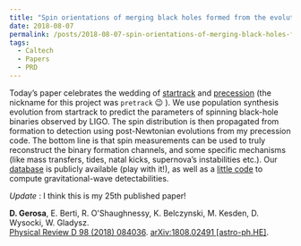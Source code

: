 ```yaml
---
title: "Spin orientations of merging black holes formed from the evolution of stellar binaries"
date: 2018-08-07
permalink: /posts/2018-08-07-spin-orientations-of-merging-black-holes-formed-from-the-evolution-of-stellar-binaries
tags:
  - Caltech
  - Papers
  - PRD
---
```


Today’s paper celebrates the wedding of [startrack](<https://www.syntheticuniverse.org/>) and [precession](https://github.com/dgerosa/precession) (the nickname for this project was `pretrack` 😉 ). We use population synthesis evolution from startrack to predict the parameters of spinning black-hole binaries observed by LIGO. The spin distribution is then propagated from formation to detection using post-Newtonian evolutions from my precession code. The bottom line is that spin measurements can be used to truly reconstruct the binary formation channels, and some specific mechanisms (like mass transfers, tides, natal kicks, supernova’s instabilities etc.). Our [database](https://github.com/dgerosa/spops) is publicly available (play with it!), as well as a [little code](https://github.com/dgerosa/spops) to compute gravitational-wave detectabilities.

_Update_ : I think this is my 25th published paper!

**D. Gerosa**, E. Berti, R. O'Shaughnessy, K. Belczynski, M. Kesden, D. Wysocki, W. Gladysz.\
[Physical Review D 98 (2018) 084036](https://journals.aps.org/prd/abstract/10.1103/PhysRevD.98.084036). [arXiv:1808.02491 [astro-ph.HE]](https://arxiv.org/abs/1808.02491).